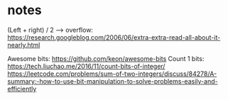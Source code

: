 # notes
(Left + right) / 2 --> overflow: https://research.googleblog.com/2006/06/extra-extra-read-all-about-it-nearly.html

Awesome bits: https://github.com/keon/awesome-bits
Count 1 bits: https://tech.liuchao.me/2016/11/count-bits-of-integer/
https://leetcode.com/problems/sum-of-two-integers/discuss/84278/A-summary:-how-to-use-bit-manipulation-to-solve-problems-easily-and-efficiently
